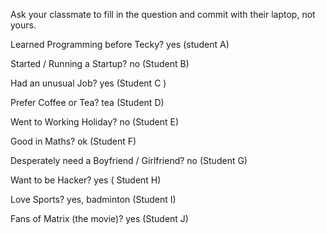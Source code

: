 Ask your classmate to fill in the question and commit with their laptop, not yours.

Learned Programming before Tecky? yes (student A)

Started / Running a Startup? no (Student B)

Had an unusual Job? yes (Student C )

Prefer Coffee or Tea? tea (Student D)

Went to Working Holiday? no (Student E)

Good in Maths? ok (Student  F)

Desperately need a Boyfriend / Girlfriend? no (Student G)

Want to be Hacker? yes ( Student H)

Love Sports? yes, badminton (Student I)

Fans of Matrix (the movie)? yes (Student J)

